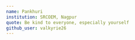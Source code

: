 ```yaml
---
name: Pankhuri
institution: SRCOEM, Nagpur
quote: Be kind to everyone, especially yourself
github_user: valkyrie26
---
```

